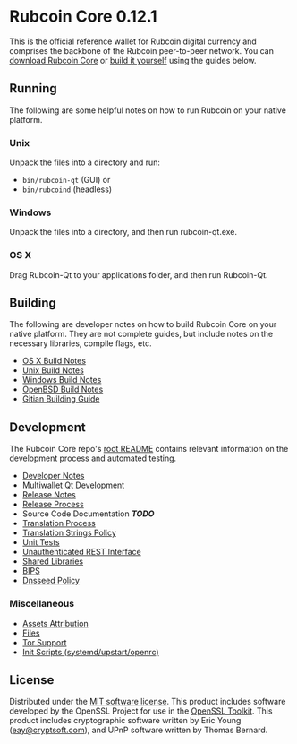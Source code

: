 Rubcoin Core 0.12.1
=====================

This is the official reference wallet for Rubcoin digital currency and comprises the backbone of the Rubcoin peer-to-peer network. You can [download Rubcoin Core](https://rub-coin.org/downloads/) or [build it yourself](#building) using the guides below.

Running
---------------------
The following are some helpful notes on how to run Rubcoin on your native platform.

### Unix

Unpack the files into a directory and run:

- `bin/rubcoin-qt` (GUI) or
- `bin/rubcoind` (headless)

### Windows

Unpack the files into a directory, and then run rubcoin-qt.exe.

### OS X

Drag Rubcoin-Qt to your applications folder, and then run Rubcoin-Qt.

Building
---------------------
The following are developer notes on how to build Rubcoin Core on your native platform. They are not complete guides, but include notes on the necessary libraries, compile flags, etc.

- [OS X Build Notes](build-osx.md)
- [Unix Build Notes](build-unix.md)
- [Windows Build Notes](build-windows.md)
- [OpenBSD Build Notes](build-openbsd.md)
- [Gitian Building Guide](gitian-building.md)

Development
---------------------
The Rubcoin Core repo's [root README](/README.md) contains relevant information on the development process and automated testing.

- [Developer Notes](developer-notes.md)
- [Multiwallet Qt Development](multiwallet-qt.md)
- [Release Notes](release-notes.md)
- [Release Process](release-process.md)
- Source Code Documentation ***TODO***
- [Translation Process](translation_process.md)
- [Translation Strings Policy](translation_strings_policy.md)
- [Unit Tests](unit-tests.md)
- [Unauthenticated REST Interface](REST-interface.md)
- [Shared Libraries](shared-libraries.md)
- [BIPS](bips.md)
- [Dnsseed Policy](dnsseed-policy.md)

### Miscellaneous
- [Assets Attribution](assets-attribution.md)
- [Files](files.md)
- [Tor Support](tor.md)
- [Init Scripts (systemd/upstart/openrc)](init.md)

License
---------------------
Distributed under the [MIT software license](http://www.opensource.org/licenses/mit-license.php).
This product includes software developed by the OpenSSL Project for use in the [OpenSSL Toolkit](https://www.openssl.org/). This product includes
cryptographic software written by Eric Young ([eay@cryptsoft.com](mailto:eay@cryptsoft.com)), and UPnP software written by Thomas Bernard.

